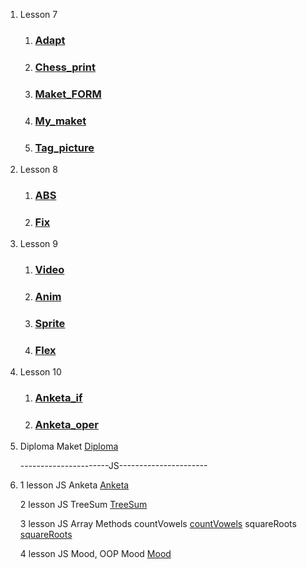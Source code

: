 1. Lesson 7
   1. ### [Adapt](https://seredyukb.github.io/FD1-143-20/Adapt/index.html)
   1. ### [Chess_print](https://seredyukb.github.io/FD1-143-20/Chess_print/index.html)
   1. ### [Maket_FORM](https://seredyukb.github.io/FD1-143-20/MAKET_FORM/index.html)
   1. ### [My_maket](https://seredyukb.github.io/FD1-143-20/My_maket/index.html)
   1. ### [Tag_picture](https://seredyukb.github.io/FD1-143-20/Tag_picture/index.html)
2. Lesson 8
   1. ### [ABS](https://seredyukb.github.io/FD1-143-20/ABS/index.html)
   1. ### [Fix](https://seredyukb.github.io/FD1-143-20/fix/index.html)
3. Lesson 9
   1. ### [Video](https://seredyukb.github.io/FD1-143-20/GALLERY/index.html)
   1. ### [Anim](https://seredyukb.github.io/FD1-143-20/TEST_ANIM/index.html)
   1. ### [Sprite](https://seredyukb.github.io/FD1-143-20/Sprite/index.html)
   1. ### [Flex](https://seredyukb.github.io/FD1-143-20/FLEX/index.html)
4. Lesson 10
   1. ### [Anketa_if](https://seredyukb.github.io/FD1-143-20/JS/Lesson_1/anketa_if.html)
   2. ### [Anketa_oper](https://seredyukb.github.io/FD1-143-20/JS/Lesson_1/anketa_oper.html)
5. Diploma
   Maket [Diploma](https://seredyukb.github.io/FD1-143-20/Diploma/index.html)
   
   ----------------------JS----------------------
1. 1 lesson JS
   Anketa [Anketa](https://seredyukb.github.io/FD1-143-20/JS/Lesson_1/anketa.html)
   
   
   2 lesson JS
   TreeSum [TreeSum](https://seredyukb.github.io/FD1-143-20/JS/Lesson_2/index.html)
   


   3 lesson JS Array Methods
   countVowels [countVowels](https://seredyukb.github.io/FD1-143-20/JS/Lesson_3/countVowels.html)
   squareRoots [squareRoots](https://seredyukb.github.io/FD1-143-20/JS/Lesson_3/squareRoots.html)
   
   4 lesson JS Mood, OOP
   Mood [Mood](https://seredyukb.github.io/FD1-143-20/JS/Lesson_4/Mood.html)
   

